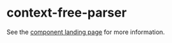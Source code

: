 context-free-parser
===================

See the [component landing page](http://polymer.github.io/context-free-parser) for more information.